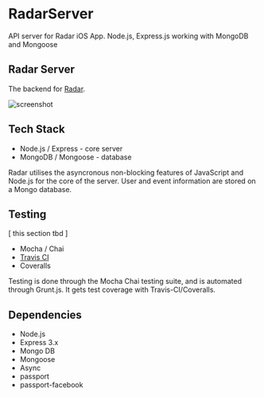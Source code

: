 # RadarServer #

API server for Radar iOS App. Node.js, Express.js working with MongoDB and Mongoose


## Radar Server ##
The backend for [Radar](https://github.com/meamstack/RadarServer). 

![screenshot](http://farm6.staticflickr.com/5510/10299758175_4889ac6809_o.png)

## Tech Stack ##
* Node.js / Express - core server
* MongoDB / Mongoose - database

Radar utilises the asyncronous non-blocking features of JavaScript and Node.js for the core of the server. User and event information are stored on a Mongo database.

## Testing ##
[ this section tbd ]
* Mocha / Chai
* [Travis CI](https://travis-ci.org/guymorita/oaktree)
* Coveralls

Testing is done through the Mocha Chai testing suite, and is automated through Grunt.js. It gets test coverage with Travis-CI/Coveralls.

## Dependencies ##
* Node.js
* Express 3.x
* Mongo DB
* Mongoose
* Async
* passport
* passport-facebook
